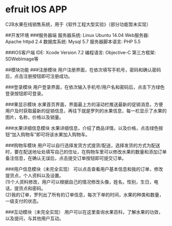 # efruit IOS APP
C2B水果在线销售系统，用于《软件工程大型实验》（部分功能暂未实现）

##开发环境
###服务器端
服务器系统: Linux Ubuntu 14.04
Web服务器: Apache httpd 2.4
数据库系统: Mysql 5.7
服务器脚本语言: PHP 5.5

###IOS客户端
IDE: Xcode Version 7.2
编程语言: Objective-C
第三方框架: SDWebImage等

##模块功能
###注册模块
用户注册界面，在依次填写手机号，密码和确认密码后，点击注册按钮即可注册成功。

###登录模块
用户登录界面，在依次输入手机号/用户名和密码后，点击下方绿色登录按钮即可登录。 

###果显示模块
水果首页界面，界面最上方的滚动栏推送最新的促销消息，方便用户及时获取最新的促销信息，再往下就是罗列的水果信息，每一栏显示了水果的图片，名称，价格以及销量。

###水果详细信息模块
水果详细信息，介绍了商品详情，以及价格，点击绿色按钮“加入购物车”即可将该水果加入购物车。

###购物车模块
用户可以自行选择发货方式提货/配送，选择发货的方式为配送时，要在配送地址处填写自己的住址，在购物车里可以修改水果的数量和添加订单备注信息，在确认无误后，点击提交订单按钮即可提交订单。

###用户信息模块（未完全实现）
可以点击查看用户基本信息和我的订单，修改提货点，个人资料以及设置。</br>
(1)个人资料修改，用户可以根据自己的情况修改头像，姓名，性别，生日，电话，提货点和密码。</br>
(2)我的订单，罗列出了所有的订单信息，每次下单的时间，水果的种类和数量，一级支付的状态。

###互动模块（未完全实现）
用户可以在这里查询水果百科，了解水果的功效，以及提问，与其他用户互动。


